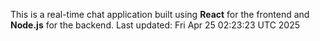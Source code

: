 This is a real-time chat application built using **React** for the frontend and **Node.js** for the backend.
Last updated: Fri Apr 25 02:23:23 UTC 2025
